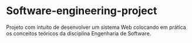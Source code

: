 # Software-engineering-project
Projeto com intuito de desenvolver um sistema Web colocando em prática os conceitos teóricos da disciplina Engenharia de Software. 
